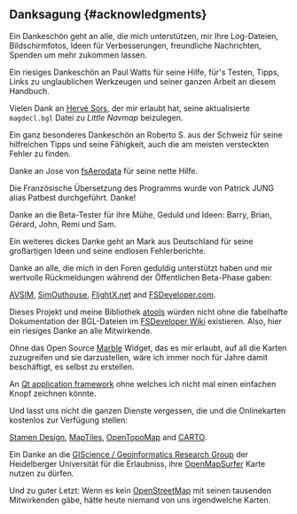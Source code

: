 ## Danksagung {#acknowledgments}

Ein Dankeschön geht an alle, die mich unterstützen, mir Ihre Log-Dateien, Bildschirmfotos, Ideen für Verbesserungen, freundliche Nachrichten, Spenden um mehr zukommen lassen.

Ein riesiges Dankeschön an Paul Watts für seine Hilfe, für's Testen, Tipps, Links zu unglaublichen Werkzeugen und seiner ganzen Arbeit an diesem Handbuch.

Vielen Dank an [Hervé Sors](http://www.aero.sors.fr), der mir erlaubt hat, seine aktualisierte `magdecl.bgl` Datei zu _Little Navmap_ beizulegen.

Ein ganz besonderes Dankeschön an Roberto S. aus der Schweiz für seine hilfreichen Tipps und seine Fähigkeit, auch die am meisten versteckten Fehler zu finden.

Danke an Jose von [fsAerodata](https://www.fsaerodata.com/) für seine nette Hilfe.

Die Französische Übersetzung des Programms wurde von Patrick JUNG alias Patbest durchgeführt. Danke!

Danke an die Beta-Tester für ihre Mühe, Geduld und Ideen: Barry, Brian, Gérard, John, Remi und Sam.

Ein weiteres dickes Danke geht an Mark aus Deutschland für seine großartigen Ideen und seine endlosen Fehlerberichte.

Danke an alle, die mich in den Foren geduldig unterstützt haben und mir wertvolle Rückmeldungen während der Öffentlichen Beta-Phase gaben:

[AVSIM](http://www.avsim.com), [SimOuthouse](http://www.sim-outhouse.com), [FlightX.net](http://flightx.net) and [FSDeveloper.com](http://www.fsdeveloper.com).

Dieses Projekt und meine Bibliothek [atools](https://github.com/albar965/atools) würden nicht ohne die fabelhafte Dokumentation der BGL-Dateien im [FSDeveloper Wiki](http://www.fsdeveloper.com/wiki) existieren. Also, hier ein riesiges Danke an alle Mitwirkende.

Ohne das Open Source [Marble](https://marble.kde.org) Widget, das es mir erlaubt, auf all die Karten zuzugreifen und sie darzustellen, wäre ich immer noch für Jahre damit beschäftigt, es selbst zu erstellen.

An [Qt application framework](https://www.qt.io) ohne welches ich nicht mal einen einfachen Knopf zeichnen könnte.

Und lasst uns nicht die ganzen Dienste vergessen, die und die Onlinekarten kostenlos zur Verfügung stellen:

[Stamen Design](http://maps.stamen.com), [MapTiles](http://maptiles.xyz), [OpenTopoMap](http://www.opentopomap.org) and [CARTO](https://carto.com/).

Ein Danke an die [GIScience / Geoinformatics Research Group](http://www.geog.uni-heidelberg.de/gis/index_en.html) der Heidelberger Universität für die Erlaubniss, ihre [OpenMapSurfer](http://korona.geog.uni-heidelberg.de) Karte nutzen zu dürfen.

Und zu guter Letzt: Wenn es kein [OpenStreetMap](http://www.openstreetmap.org) mit seinen tausenden Mitwirkenden gäbe, hätte heute niemand von uns irgendwelche Karten.
